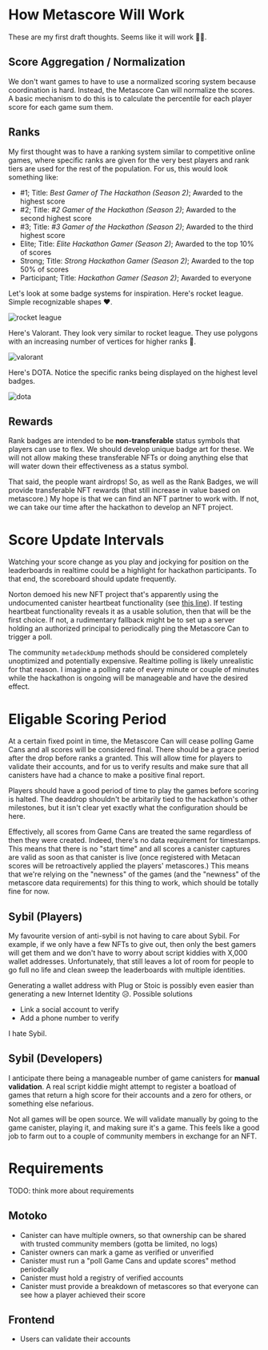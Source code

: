 # How Metascore Will Work

These are my first draft thoughts. Seems like it will work 🤷‍♂️.

## Score Aggregation / Normalization

We don't want games to have to use a normalized scoring system because coordination is hard. Instead, the Metascore Can will normalize the scores. A basic mechanism to do this is to calculate the percentile for each player score for each game sum them. 

## Ranks

My first thought was to have a ranking system similar to competitive online games, where specific ranks are given for the very best players and rank tiers are used for the rest of the population. For us, this would look something like:

- #1; Title: *Best Gamer of The Hackathon (Season 2)*; Awarded to the highest score
- #2; Title: *#2 Gamer of the Hackathon (Season 2)*; Awarded to the second highest score
- #3; Title: *#3 Gamer of the Hackathon (Season 2)*; Awarded to the third highest score
- Elite; Title: *Elite Hackathon Gamer (Season 2)*; Awarded to the top 10% of scores
- Strong; Title: *Strong Hackathon Gamer (Season 2)*; Awarded to the top 50% of scores
- Participant; Title: *Hackathon Gamer (Season 2)*; Awarded to everyone

Let's look at some badge systems for inspiration. Here's rocket league. Simple recognizable shapes ❤️.

![rocket league](https://cdn.dribbble.com/users/1708797/screenshots/6769253/rocketleague_ranks.png)

Here's Valorant. They look very similar to rocket league. They use polygons with an increasing number of vertices for higher ranks 🤔.

![valorant](https://images.contentstack.io/v3/assets/bltb6530b271fddd0b1/blte5a6438f76e89acf/5eec2c0f34f8f30c7cfb3025/VALORANT_ICONS_2.jpg)

Here's DOTA. Notice the specific ranks being displayed on the highest level badges.

![dota](https://i.redd.it/u4y3kphk1g211.png)

## Rewards

Rank badges are intended to be **non-transferable** status symbols that players can use to flex. We should develop unique badge art for these. We will not allow making these transferable NFTs or doing anything else that will water down their effectiveness as a status symbol.

That said, the people want airdrops! So, as well as the Rank Badges, we will provide transferable NFT rewards (that still increase in value based on metascore.) My hope is that we can find an NFT partner to work with. If not, we can take our time after the hackathon to develop an NFT project.

# Score Update Intervals

Watching your score change as you play and jockying for position on the leaderboards in realtime could be a highlight for hackathon participants. To that end, the scoreboard should update frequently.

Norton demoed his new NFT project that's apparently using the undocumented canister heartbeat functionality (see [this line](https://github.com/FloorLamp/cubic/blob/main/src/cubic/Cubic.mo#L447)). If testing heartbeat functionality reveals it as a usable solution, then that will be the first choice. If not, a rudimentary fallback might be to set up a server holding an authorized principal to periodically ping the Metascore Can to trigger a poll.

The community `metadeckDump` methods should be considered completely unoptimized and potentially expensive. Realtime polling is likely unrealistic for that reason. I imagine a polling rate of every minute or couple of minutes while the hackathon is ongoing will be manageable and have the desired effect.

# Eligable Scoring Period

At a certain fixed point in time, the Metascore Can will cease polling Game Cans and all scores will be considered final. There should be a grace period after the drop before ranks a granted. This will allow time for players to validate their accounts, and for us to verify results and make sure that all canisters have had a chance to make a positive final report.

Players should have a good period of time to play the games before scoring is halted. The deaddrop shouldn't be arbitarily tied to the hackathon's other milestones, but it isn't clear yet exactly what the configuration should be here.

Effectively, all scores from Game Cans are treated the same regardless of then they were created. Indeed, there's no data requirement for timestamps. This means that there is no "start time" and all scores a canister captures are valid as soon as that canister is live (once registered with Metacan scores will be retroactively applied the players' metascores.) This means that we're relying on the "newness" of the games (and the "newness" of the metascore data requirements) for this thing to work, which should be totally fine for now.

## Sybil (Players)

My favourite version of anti-sybil is not having to care about Sybil. For example, if we only have a few NFTs to give out, then only the best gamers will get them and we don't have to worry about script kiddies with X,000 wallet addresses. Unfortunately, that still leaves a lot of room for people to go full no life and clean sweep the leaderboards with multiple identities.

Generating a wallet address with Plug or Stoic is possibly even easier than generating a new Internet Identity 😥. Possible solutions

- Link a social account to verify
- Add a phone number to verify

I hate Sybil.

## Sybil (Developers)

I anticipate there being a manageable number of game canisters for **manual validation**. A real script kiddie might attempt to register a boatload of games that return a high score for their accounts and a zero for others, or something else nefarious.

Not all games will be open source. We will validate manually by going to the game canister, playing it, and making sure it's a game. This feels like a good job to farm out to a couple of community members in exchange for an NFT.

# Requirements

TODO: think more about requirements

## Motoko

- Canister can have multiple owners, so that ownership can be shared with trusted community members (gotta be limited, no logs)
- Canister owners can mark a game as verified or unverified
- Canister must run a "poll Game Cans and update scores" method periodically
- Canister must hold a registry of verified accounts
- Canister must provide a breakdown of metascores so that everyone can see how a player achieved their score

## Frontend

- Users can validate their accounts
